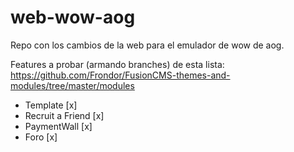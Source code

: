 # web-wow-aog

Repo con los cambios de la web para el emulador de wow de aog.

Features a probar (armando branches) de esta lista: https://github.com/Frondor/FusionCMS-themes-and-modules/tree/master/modules

* Template [x]
* Recruit a Friend [x]
* PaymentWall [x]
* Foro [x]
